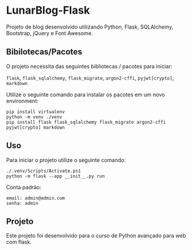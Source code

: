# LunarBlog-Flask
Projeto de blog desenvolvido utilizando Python, Flask, SQLAlchemy, Bootstrap, jQuery e Font Awesome.

## Bibilotecas/Pacotes
O projeto necessita das seguintes bibliotecas / pacotes para iniciar:

`flask`, `flask_sqlalchemy`, `flask_migrate`, `argon2-cffi`, `pyjwt[crypto]`, `markdown`

Utilize o seguinte comando para instalar os pacotes em um novo environment:
```console
pip install virtualenv
python -m venv ./venv
pip install flask flask_sqlalchemy flask_migrate argon2-cffi pyjwt[crypto] markdown
```
## Uso
Para iniciar o projeto utilize o seguinte comando:

```console
./.venv/Scripts/Activate.ps1
python -m flask --app __init__.py run
```

Conta padrão:
```
email: admin@admin.com
senha: admin
```

## Projeto
Este projeto foi desenvolvido para o curso de Python avançado para web com flask.